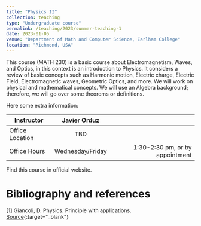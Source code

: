 ```yaml
---
title: "Physics II"
collection: teaching
type: "Undergraduate course"
permalink: /teaching/2023/summer-teaching-1
date: 2023-01-05
venue: "Department of Math and Computer Science, Earlham College"
location: "Richmond, USA"
---
```


This course (MATH 230) is a basic course about Electromagnetism, Waves, and Optics, in this context is an introduction to Physics. It considers a review of basic concepts such as Harmonic motion,  Electric charge, Electric Field, Electromagnetic waves, Geometric Optics, and more. We will work on physical and mathematical concepts. We will use an Algebra background; therefore, we will go over some theorems or definitions.
<!--[BU website](https://tinyurl.com/yhgalmw6){:target="_blank"}, -->

Here some extra information:

| Instructor   |      Javier Orduz      |   |
|--------------------|:-----------------------:|----------------:|
| Office Location |  TBD |  |
| Office Hours |    Wednesday/Friday   |   1:30-2:30 pm, or by appointment |


Find this course in official website.

# Bibliography and references
[1] Giancoli, D. Physics. Principle with applications. [Source](https://www.pearson.com/en-us/subject-catalog/p/physics-principles-and-applications/P200000006936/9780137679065){:target="_blank"}
